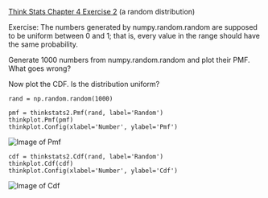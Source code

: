 [Think Stats Chapter 4 Exercise 2](http://greenteapress.com/thinkstats2/html/thinkstats2005.html#toc41) (a random distribution)

Exercise: The numbers generated by numpy.random.random are supposed to be uniform between 0 and 1; that is, every value in the range should have the same probability.

Generate 1000 numbers from numpy.random.random and plot their PMF. What goes wrong?

Now plot the CDF. Is the distribution uniform?

>> 
```
rand = np.random.random(1000)
```
```
pmf = thinkstats2.Pmf(rand, label='Random')
thinkplot.Pmf(pmf)
thinkplot.Config(xlabel='Number', ylabel='Pmf')
```
![Image of Pmf](img/stats4_2_1)
```
cdf = thinkstats2.Cdf(rand, label='Random')
thinkplot.Cdf(cdf)
thinkplot.Config(xlabel='Number', ylabel='Cdf')
```
![Image of Cdf](img/stats4_2_2)
